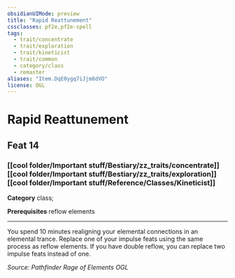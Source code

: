 ```yaml
---
obsidianUIMode: preview
title: "Rapid Reattunement"
cssclasses: pf2e,pf2e-spell
tags:
  - trait/concentrate
  - trait/exploration
  - trait/kineticist
  - trait/common
  - category/class
  - remaster
aliases: "Item.DqE0ygq7iJjm8dVO"
license: OGL
---
```

# Rapid Reattunement
## Feat 14
### [[cool folder/Important stuff/Bestiary/zz_traits/concentrate]][[cool folder/Important stuff/Bestiary/zz_traits/exploration]][[cool folder/Important stuff/Reference/Classes/Kineticist]]

**Category** class; 



**Prerequisites** reflow elements
* * *
You spend 10 minutes realigning your elemental connections in an elemental trance. Replace one of your impulse feats using the same process as reflow elements. If you have double reflow, you can replace two impulse feats instead of one.

*Source: Pathfinder Rage of Elements*
*OGL*